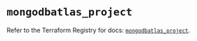 # `mongodbatlas_project`

Refer to the Terraform Registry for docs: [`mongodbatlas_project`](https://registry.terraform.io/providers/mongodb/mongodbatlas/1.29.0/docs/resources/project).
